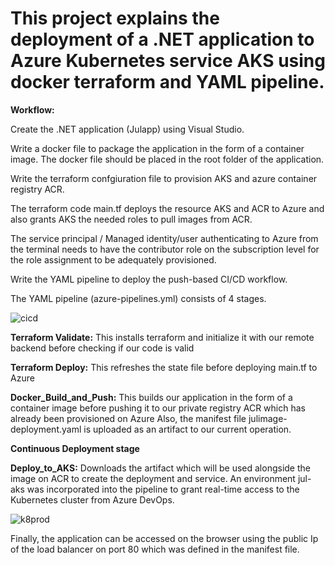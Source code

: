 # This project explains the deployment of a .NET application to Azure Kubernetes service AKS using docker terraform and YAML pipeline.

**Workflow:**

Create the .NET application (Julapp) using Visual Studio.

Write a docker file to package the application in the form of a container image. 
The docker file should be placed in the root folder of the application.

Write the terraform confgiuration file to provision AKS and azure container registry ACR.

The terraform code main.tf deploys the resource AKS and ACR to Azure and also grants AKS the needed roles to pull images from ACR.

The service principal / Managed identity/user authenticating to Azure from the terminal needs to have the contributor role on the subscription level for the role assignment to be adequately provisioned.

Write the YAML pipeline to deploy the push-based CI/CD workflow.

The YAML pipeline (azure-pipelines.yml) consists of 4 stages.

![cicd](https://github.com/Jul977/Deploy-to-AKS-using-terraform-docker-and-YAML-pipeline/assets/110497123/d9b8ac67-6437-44f6-84b0-d3de0ac965de)

**Terraform Validate:**
This installs terraform and initialize it with our remote backend before checking if our code is valid

**Terraform Deploy:**
This refreshes the state file before deploying main.tf to Azure

**Docker_Build_and_Push:**
This builds our application in the form of a container image before pushing it to our private registry ACR which has already been provisioned on Azure
Also, the manifest file julimage-deployment.yaml is uploaded as an artifact to our current operation.

**Continuous Deployment stage**

**Deploy_to_AKS:**
Downloads the artifact which will be used alongside the image on ACR to create the deployment and service.
An environment jul-aks was incorporated into the pipeline to grant real-time access to the Kubernetes cluster from Azure DevOps.

![k8prod](https://github.com/Jul977/Deploy-to-AKS-using-terraform-docker-and-YAML-pipeline/assets/110497123/3e56fbae-3350-4733-b100-987e0ce03a3e)


Finally, the application can be accessed on the browser using the public Ip of the load balancer on port 80 which was defined in the manifest file.



